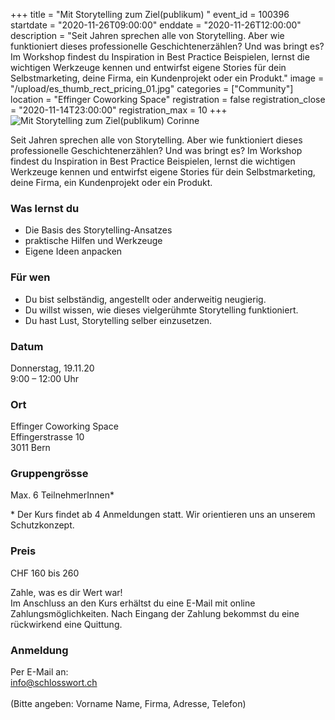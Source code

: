 +++
title = "Mit Storytelling zum Ziel(publikum) "
event_id = 100396
startdate = "2020-11-26T09:00:00"
enddate = "2020-11-26T12:00:00"
description = "Seit Jahren sprechen alle von Storytelling. Aber wie funktioniert dieses professionelle Geschichtenerzählen? Und was bringt es? Im Workshop findest du Inspiration in Best Practice Beispielen, lernst die wichtigen Werkzeuge kennen und entwirfst eigene Stories für dein Selbstmarketing, deine Firma, ein Kundenprojekt oder ein Produkt."
image = "/upload/es_thumb_rect_pricing_01.jpg"
categories = ["Community"]
location = "Effinger Coworking Space"
registration = false
registration_close = "2020-11-14T23:00:00"
registration_max = 10
+++
![ Mit Storytelling zum Ziel(publikum) Corinne](/upload/es_thumb_rect_pricing_01.jpg)

Seit Jahren sprechen alle von Storytelling. Aber wie funktioniert dieses professionelle Geschichtenerzählen? Und was bringt es? Im Workshop findest du Inspiration in Best Practice Beispielen, lernst die wichtigen Werkzeuge kennen und entwirfst eigene Stories für dein Selbstmarketing, deine Firma, ein Kundenprojekt oder ein Produkt.

### Was lernst du

* Die Basis des Storytelling-Ansatzes
* praktische Hilfen und Werkzeuge
* Eigene Ideen anpacken

### Für wen

* Du bist selbständig, angestellt oder anderweitig neugierig.
* Du willst wissen, wie dieses vielgerühmte Storytelling funktioniert.
* Du hast Lust, Storytelling selber einzusetzen.

### Datum

Donnerstag, 19.11.20\
9:00 – 12:00 Uhr

### Ort

Effinger Coworking Space\
Effingerstrasse 10\
3011 Bern

### Gruppengrösse

Max. 6 TeilnehmerInnen*

\* Der Kurs findet ab 4 Anmeldungen statt. Wir orientieren uns an unserem Schutzkonzept.

### Preis

CHF 160 bis 260

Zahle, was es dir Wert war!\
Im Anschluss an den Kurs erhältst du eine E-Mail mit online Zahlungsmöglichkeiten. Nach Eingang der Zahlung bekommst du eine rückwirkend eine Quittung.

### Anmeldung

Per E-Mail an:\
info@schlosswort.ch\
\
(Bitte angeben: Vorname Name, Firma, Adresse, Telefon)